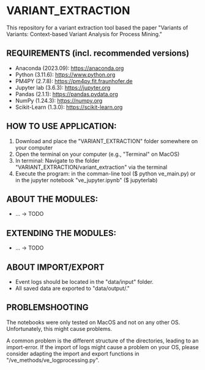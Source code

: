 # VARIANT_EXTRACTION
This repository for a variant extraction tool based the paper "Variants of Variants: Context-based Variant Analysis for Process Mining."

## REQUIREMENTS (incl. recommended versions)
* Anaconda (2023.09): https://anaconda.org 
* Python (3.11.6): https://www.python.org
* PM4PY (2.7.8): https://pm4py.fit.fraunhofer.de
* Jupyter lab (3.6.3): https://jupyter.org
* Pandas (2.1.1): https://pandas.pydata.org
* NumPy (1.24.3): https://numpy.org
* Scikit-Learn (1.3.0): https://scikit-learn.org

## HOW TO USE APPLICATION: 
1. Download and place the "VARIANT_EXTRACTION" folder somewhere on your computer
2. Open the terminal on your computer (e.g., "Terminal" on MacOS)
3. In terminal: Navigate to the folder "VARIANT_EXTRACTION/variant_extraction" via the terminal
4. Execute the program: in the comman-line tool ($ python ve_main.py) or in the jupyter notebook "ve_jupyter.ipynb" ($ jupyterlab)

## ABOUT THE MODULES:
* ... -> TODO

## EXTENDING THE MODULES:
* ... -> TODO

## ABOUT IMPORT/EXPORT
* Event logs should be located in the "data/input" folder.
* All saved data are exported to "data/output/."

## PROBLEMSHOOTING
The notebooks were only tested on MacOS and not on any other OS. Unfortunately, this might cause problems.

A common problem is the different structure of the directories, leading to an import-error. 
If the import of logs might cause a problem on your OS, 
please consider adapting the import and export functions in "/ve_methods/ve_logprocessing.py".
